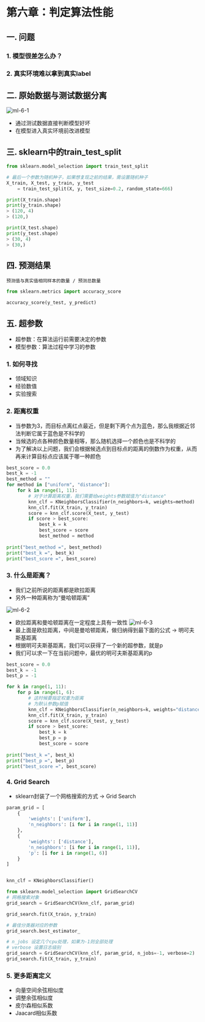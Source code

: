 # 第六章：判定算法性能

## 一. 问题
### 1. 模型很差怎么办？
### 2. 真实环境难以拿到真实label

## 二. 原始数据与测试数据分离
![ml-6-1](https://s2.ax1x.com/2020/01/07/lcyZvV.png)
* 通过测试数据直接判断模型好坏
* 在模型进入真实环境前改进模型
 

## 三. sklearn中的train_test_split
```python
from sklearn.model_selection import train_test_split

# 最后一个参数为随机种子，如果想复现之前的结果，需设置随机种子
X_train, X_test, y_train, y_test 
    = train_test_split(X, y, test_size=0.2, random_state=666)

print(X_train.shape)
print(y_train.shape)
> (120, 4)
> (120,)

print(X_test.shape)
print(y_test.shape)
> (30, 4)
> (30,)
```

## 四. 预测结果
`预测值与真实值相同样本的数量 / 预测总数量`
```python
from sklearn.metrics import accuracy_score

accuracy_score(y_test, y_predict)
```

## 五. 超参数
* 超参数：在算法运行前需要决定的参数
* 模型参数：算法过程中学习的参数

### 1. 如何寻找
* 领域知识
* 经验数值
* 实验搜索

### 2. 距离权重
* 当参数为3，而目标点离红点最近，但是剩下两个点为蓝色，那么我根据近邻法判断它属于蓝色是不科学的
* 当候选的点各种颜色数量相等，那么随机选择一个颜色也是不科学的
* 为了解决以上问题，我们会根据候选点到目标点的距离的倒数作为权重，从而再来计算目标点应该属于哪一种颜色

```python
best_score = 0.0
best_k = -1
best_method = ""
for method in ["uniform", "distance"]:
    for k in range(1, 11):
        # 对于计算距离权重，我们需要给weights参数赋值为"distance"
        knn_clf = KNeighborsClassifier(n_neighbors=k, weights=method)
        knn_clf.fit(X_train, y_train)
        score = knn_clf.score(X_test, y_test)
        if score > best_score:
            best_k = k
            best_score = score
            best_method = method
        
print("best_method =", best_method)
print("best_k =", best_k)
print("best_score =", best_score)
```

### 3. 什么是距离？
* 我们之前所说的距离都是欧拉距离
* 另外一种距离称为“曼哈顿距离”

![ml-6-2](https://s2.ax1x.com/2020/01/07/lcydVe.md.png)
* 欧拉距离和曼哈顿距离在一定程度上具有一致性
![ml-6-3](https://s2.ax1x.com/2020/01/07/lcys2t.png)
* 最上面是欧拉距离，中间是曼哈顿距离，做归纳得到最下面的公式 -> 明可夫斯基距离
* 根据明可夫斯基距离，我们可以获得了一个新的超参数，就是p
* 我们可以求一下在当前问题中，最优的明可夫斯基距离的p
```python
best_score = 0.0
best_k = -1
best_p = -1

for k in range(1, 11):
    for p in range(1, 6):
        # 这时候要指定权重为距离
        # 为默认参数p赋值
        knn_clf = KNeighborsClassifier(n_neighbors=k, weights="distance", p=p)
        knn_clf.fit(X_train, y_train)
        score = knn_clf.score(X_test, y_test)
        if score > best_score:
            best_k = k
            best_p = p
            best_score = score
        
print("best_k =", best_k)
print("best_p =", best_p)
print("best_score =", best_score)
```

### 4. Grid Search
* sklearn封装了一个网格搜索的方式 -> Grid Search
```python
param_grid = [
    {
        'weights': ['uniform'], 
        'n_neighbors': [i for i in range(1, 11)]
    },
    {
        'weights': ['distance'],
        'n_neighbors': [i for i in range(1, 11)], 
        'p': [i for i in range(1, 6)]
    }
]


knn_clf = KNeighborsClassifier()

from sklearn.model_selection import GridSearchCV
# 网格搜索对象
grid_search = GridSearchCV(knn_clf, param_grid)

grid_search.fit(X_train, y_train)

# 最佳分类器对应的参数
grid_search.best_estimator_

# n_jobs 设定几个cpu处理，如果为-1则全部处理
# verbose 设置日志级别
grid_search = GridSearchCV(knn_clf, param_grid, n_jobs=-1, verbose=2)
grid_search.fit(X_train, y_train)

```
### 5. 更多距离定义
* 向量空间余弦相似度
* 调整余弦相似度
* 皮尔森相似系数
* Jaacard相似系数






<comment/>